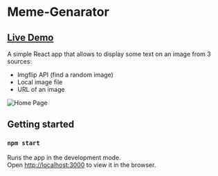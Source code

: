 # Meme-Genarator
##  [Live Demo](https://meme-generator-asaf.netlify.app/)

A simple React app that allows to display some text on an image from 3 sources:

- Imgflip API (find a random image)
- Local image file
- URL of an image

![Home Page](https://my-portfolio-asaf.netlify.app/img/websites/meme.jpg)

## Getting started

### `npm start`

Runs the app in the development mode.<br />
Open [http://localhost:3000](http://localhost:3000) to view it in the browser.

